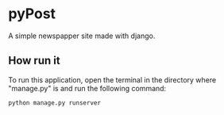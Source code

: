 # pyPost
A simple newspapper site made with django.

## How run it
To run this application, open the terminal in the directory where "manage.py" is and run the following command:
```
python manage.py runserver
```
